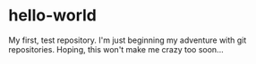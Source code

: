# hello-world
My first, test repository.
I'm just beginning my adventure with git repositories.
Hoping, this won't make me crazy too soon...

